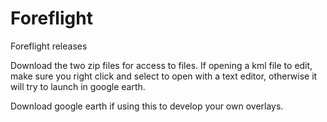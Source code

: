 # Foreflight
Foreflight releases

Download the two zip files for access to files.  If opening a kml file to edit, make sure you right click and select to open with a text editor, otherwise it will try to launch in google earth.

Download google earth if using this to develop your own overlays.

